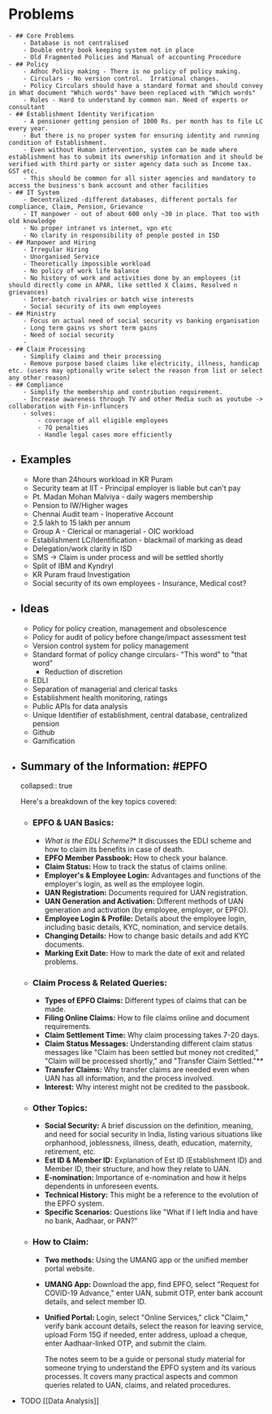 # Problems
	- ## Core Problems
		- Database is not centralised
		- Double entry book keeping system not in place
		- Old Fragmented Policies and Manual of accounting Procedure
	- ## Policy
		- Adhoc Policy making - There is no policy of policy making.
		- Circulars - No version control.  Irrational changes.
		- Policy Circulars should have a standard format and should convey in What document "Which words" have been replaced with "Which words"
		- Rules - Hard to understand by common man. Need of experts or consultant
	- ## Establishment Identity Verification
		- A pensioner getting pension of 1000 Rs. per month has to file LC every year.
		- But there is no proper system for ensuring identity and running condition of Establishment.
		- Even without Human intervention, system can be made where establishment has to submit its ownership information and it should be verified with third party or sister agency data such as Income tax. GST etc.
		- This should be common for all sister agencies and mandatory to access the business's bank account and other facilities
	- ## IT System
		- Decentralized -different databases, different portals for compliance, Claim, Pension, Grievance
		- IT manpower - out of about 600 only ~30 in place. That too with old knowledge
		- No proper intranet vs internet, vpn etc
		- No clarity in responsibility of people posted in ISD
	- ## Manpower and Hiring
		- Irregular Hiring
		- Unorganised Service
		- Theoretically impossible workload
		- No policy of work life balance
		- No history of work and activities done by an employees (it should directly come in APAR, like settled X Claims, Resolved n grievances)
		- Inter-batch rivalries or batch wise interests
		- Social security of its own employees
	- ## Ministry
		- Focus on actual need of social security vs banking organisation
		- Long term gains vs short term gains
		- Need of social security
		-
	- ## Claim Processing
		- Simplify claims and their processing
		- Remove purpose based claims like electricity, illness, handicap etc. (users may optionally write select the reason from list or select any other reason)
	- ## Compliance
		- Simplify the membership and contribution requirement.
		- Increase awareness through TV and other Media such as youtube -> collaboration with Fin-influncers
		- solves:
			- coverage of all eligible employees
			- 7Q penalties
			- Handle legal cases more efficiently
- ## Examples
	- More than 24hours workload in KR Puram
	- Security team at IIT - Principal employer is liable but can't pay
	- Pt. Madan Mohan Malviya - daily wagers membership
	- Pension to IW/Higher wages
	- Chennai Audit team - Inoperative Account
	- 2.5 lakh to 15 lakh per annum
	- Group A - Clerical or managerial - OIC workload
	- Establishment LC/Identification - blackmail of marking as dead
	- Delegation/work clarity in ISD
	- SMS -> Claim is under process and will be settled shortly
	- Split of IBM and Kyndryl
	- KR Puram fraud Investigation
	- Social security of its own employees - Insurance, Medical cost?
- ## Ideas
	- Policy for policy creation, management and obsolescence
	- Policy for audit of policy before change/impact assessment test
	- Version control system for policy management
	- Standard format of policy change circulars- "This word" to "that word"
		- Reduction of discretion
	- EDLI
	- Separation of managerial and clerical tasks
	- Establishment health monitoring, ratings
	- Public APIs for data analysis
	- Unique Identifier of establishment, central database, centralized pension
	- Github
	- Gamification
- ## Summary of the Information: #EPFO 
  collapsed:: true
  
  Here's a breakdown of the key topics covered:
	- ### EPFO & UAN Basics:
		- *What is the EDLI Scheme?**  It discusses the EDLI scheme and how to claim its benefits in case of death.
		- **EPFO Member Passbook:** How to check your balance.
		- **Claim Status:** How to track the status of claims online.
		- **Employer's & Employee Login:** Advantages and functions of the employer's login, as well as the employee login.
		- **UAN Registration:** Documents required for UAN registration.
		- **UAN Generation and Activation:** Different methods of UAN generation and activation (by employee, employer, or EPFO).
		- **Employee Login & Profile:** Details about the employee login, including basic details, KYC, nomination, and service details.
		- **Changing Details:** How to change basic details and add KYC documents.
		- **Marking Exit Date:** How to mark the date of exit and related problems.
	- ### Claim Process & Related Queries:
		- **Types of EPFO Claims:** Different types of claims that can be made.
		- **Filing Online Claims:** How to file claims online and document requirements.
		- **Claim Settlement Time:** Why claim processing takes 7-20 days.
		- **Claim Status Messages:** Understanding different claim status messages like "Claim has been settled but money not credited," "Claim will be processed shortly," and "Transfer Claim Settled."**
		- **Transfer Claims:** Why transfer claims are needed even when UAN has all information, and the process involved.
		- **Interest:**  Why interest might not be credited to the passbook.
	- ### Other Topics:
		- **Social Security:** A brief discussion on the definition, meaning, and need for social security in India, listing various situations like orphanhood, joblessness, illness, death, education, maternity, retirement, etc.
		- **Est ID & Member ID:** Explanation of Est ID (Establishment ID) and Member ID, their structure, and how they relate to UAN.
		- **E-nomination:** Importance of e-nomination and how it helps dependents in unforeseen events.
		- **Technical History:** This might be a reference to the evolution of the EPFO system.
		- **Specific Scenarios:** Questions like "What if I left India and have no bank, Aadhaar, or PAN?"
	- ### How to Claim:
		- **Two methods:** Using the UMANG app or the unified member portal website.
		- **UMANG App:** Download the app, find EPFO, select "Request for COVID-19 Advance," enter UAN, submit OTP, enter bank account details, and select member ID.
		- **Unified Portal:** Login, select "Online Services," click "Claim," verify bank account details, select the reason for leaving service, upload Form 15G if needed, enter address, upload a cheque, enter Aadhaar-linked OTP, and submit the claim.
		  
		  The notes seem to be a guide or personal study material for someone trying to understand the EPFO system and its various processes. It covers many practical aspects and common queries related to UAN, claims, and related procedures.
- TODO [[Data Analysis]]